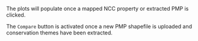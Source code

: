 
The plots will populate once a mapped NCC property or extracted PMP is clicked.
 
The `Compare` button is activated once a new
PMP shapefile is uploaded and conservation themes have been extracted.
